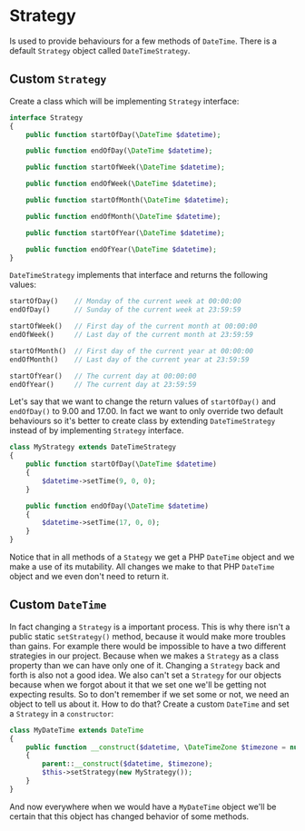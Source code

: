 # Strategy
Is used to provide behaviours for a few methods of `DateTime`. There is a default `Strategy` object called `DateTimeStrategy`.

## Custom `Strategy`
Create a class which will be implementing `Strategy` interface:
```php
interface Strategy
{	
	public function startOfDay(\DateTime $datetime);

	public function endOfDay(\DateTime $datetime);

	public function startOfWeek(\DateTime $datetime);

	public function endOfWeek(\DateTime $datetime);

	public function startOfMonth(\DateTime $datetime);

	public function endOfMonth(\DateTime $datetime);

	public function startOfYear(\DateTime $datetime);

	public function endOfYear(\DateTime $datetime);
}
```
`DateTimeStrategy` implements that interface and returns the following values:
```php
startOfDay()    // Monday of the current week at 00:00:00
endOfDay()      // Sunday of the current week at 23:59:59

startOfWeek()   // First day of the current month at 00:00:00
endOfWeek()     // Last day of the current month at 23:59:59

startOfMonth()  // First day of the current year at 00:00:00
endOfMonth()    // Last day of the current year at 23:59:59

startOfYear()   // The current day at 00:00:00
endOfYear()     // The current day at 23:59:59
```

Let's say that we want to change the return values of `startOfDay()` and `endOfDay()` to 9.00 and 17.00. 
In fact we want to only override two default behaviours so it's better to create class by extending `DateTimeStrategy`
instead of by implementing `Strategy` interface.
```php
class MyStrategy extends DateTimeStrategy
{
	public function startOfDay(\DateTime $datetime)
	{
		$datetime->setTime(9, 0, 0);
	}

	public function endOfDay(\DateTime $datetime)
	{
		$datetime->setTime(17, 0, 0);
	}
}
```
Notice that in all methods of a `Stategy` we get a PHP `DateTime` object and we make a use of its mutability.
All changes we make to that PHP `DateTime` object and we even don't need to return it.

## Custom `DateTime`
In fact changing a `Strategy` is a important process. This is why there isn't a public static `setStrategy()` method, because
it would make more troubles than gains. For example there would be impossible to have a two different strategies in our project. 
Because when we makes a `Strategy` as a class property than we can have only one of it. Changing a `Strategy` back and forth is also not a 
good idea. We also can't set a `Strategy` for our objects because when we forgot about it that we set one we'll be getting
not expecting results. So to don't remember if we set some or not, we need an object to tell us about it. How to do that? 
Create a custom `DateTime` and set a `Strategy` in a `constructor`:
```php
class MyDateTime extends DateTime
{
	public function __construct($datetime, \DateTimeZone $timezone = null)
	{
		parent::__construct($datetime, $timezone);
		$this->setStrategy(new MyStrategy());
	}
}
```
And now everywhere when we would have a `MyDateTime` object we'll be certain that this object has changed behavior of some methods.
